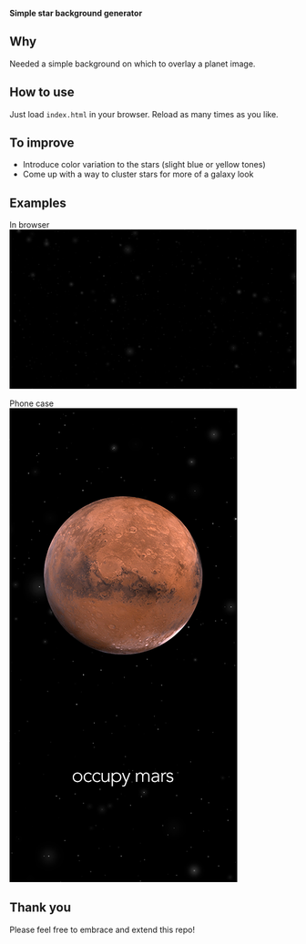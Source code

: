 **Simple star background generator**

## Why
Needed a simple background on which to overlay a planet image.

## How to use
Just load `index.html` in your browser. Reload as many times as you like.

## To improve
- Introduce color variation to the stars (slight blue or yellow tones)
- Come up with a way to cluster stars for more of a galaxy look

## Examples

In browser  
![Example Output](https://github.com/levibe/stars/blob/master/examples/in-browser.png)

Phone case  
![In Use Example](https://github.com/levibe/stars/blob/master/examples/phone-case.png)

## Thank you
Please feel free to embrace and extend this repo!
